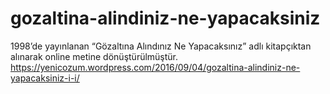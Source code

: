 # gozaltina-alindiniz-ne-yapacaksiniz
1998’de yayınlanan “Gözaltına Alındınız Ne Yapacaksınız” adlı kitapçıktan alınarak online metine dönüştürülmüştür.  https://yenicozum.wordpress.com/2016/09/04/gozaltina-alindiniz-ne-yapacaksiniz-i-i/
